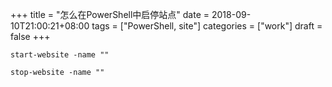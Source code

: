 +++
title = "怎么在PowerShell中启停站点"
date = 2018-09-10T21:00:21+08:00
tags = ["PowerShell, site"]
categories = ["work"]
draft = false
+++

`start-website -name ""`

`stop-website -name ""`